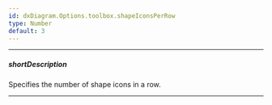 ```yaml
---
id: dxDiagram.Options.toolbox.shapeIconsPerRow
type: Number
default: 3
---
```

---
##### shortDescription
Specifies the number of shape icons in a row.

---
